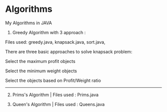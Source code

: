 # Algorithms
My Algorithms in JAVA
 
 1. Greedy Algorithm with 3 approach : 
 
 Files used: greedy.java, knapsack.java, sort.java, 
 
 There are three basic approaches to solve knapsack problem:
 
 Select the maximum profit objects
 
 Select the minimum weight objects
 
 Select the objects based on Profit/Weight ratio
 
 -------------------------------------------------- 
 2.  Prims's Algorithm | Files used : Prims.java
 
 3.  Queen's Algorithm | Files used : Queens.java
  
